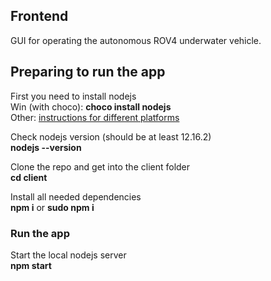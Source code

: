 ## Frontend

GUI for operating the autonomous ROV4 underwater vehicle.

## Preparing to run the app

First you need to install nodejs<br>
Win (with choco): **choco install nodejs**<br>
Other: [instructions for different platforms](https://nodejs.org/en/download/)<br>

Check nodejs version (should be at least 12.16.2)<br>
**nodejs --version**

Clone the repo and get into the client folder<br>
**cd client**

Install all needed dependencies<br>
**npm i** or **sudo npm i**

### Run the app

Start the local nodejs server<br>
**npm start**
